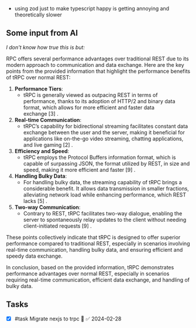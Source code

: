 - using zod just to make typescript happy is getting annoying and theoretically slower

## Some input from AI
*I don't know how true this is but:*

RPC offers several performance advantages over traditional REST due to its modern approach to communication and data exchange. Here are the key points from the provided information that highlight the performance benefits of tRPC over normal REST:

1. **Performance Tiers**:
    - tRPC is generally viewed as outpacing REST in terms of performance, thanks to its adoption of HTTP/2 and binary data format, which allows for more efficient and faster data exchange [3] .
2. **Real-time Communication**:
    - tRPC’s capability for bidirectional streaming facilitates constant data exchange between the user and the server, making it beneficial for applications like on-the-go video streaming, chatting applications, and live gaming [2] .
3. **Efficiency and Speed**:
    - tRPC employs the Protocol Buffers information format, which is capable of surpassing JSON, the format utilized by REST, in size and speed, making it more efficient and faster [9] .
4. **Handling Bulky Data**:
    - For handling bulky data, the streaming capability of tRPC brings a considerable benefit. It allows data transmission in smaller fractions, alleviating network load while enhancing performance, which REST lacks [5] .
5. **Two-way Communication**:
    - Contrary to REST, tRPC facilitates two-way dialogue, enabling the server to spontaneously relay updates to the client without needing client-initiated requests [9] .

These points collectively indicate that tRPC is designed to offer superior performance compared to traditional REST, especially in scenarios involving real-time communication, handling bulky data, and ensuring efficient and speedy data exchange.

In conclusion, based on the provided information, tRPC demonstrates performance advantages over normal REST, especially in scenarios requiring real-time communication, efficient data exchange, and handling of bulky data.
## Tasks
- [x] #task Migrate nexjs to trpc 🔼 ✅ 2024-02-28
